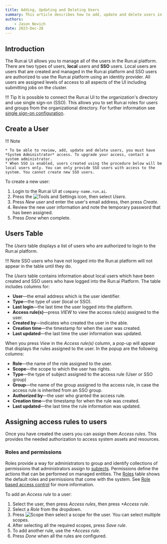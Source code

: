 ```yaml
---
title: Adding, Updating and Deleting Users
summary: This article describes how to add, update and delete users in the Run:ai platform.
authors:
    - Jason Novich
date: 2023-Dec-28
---
```


## Introduction

The Run:ai UI allows you to manage all of the users in the Run:ai platform. There are two types of users, **local** users and **SSO** users. Local users are users that are created and managed in the Run:ai platform and SSO users are authorized to use the Run:ai platform using an identity provider. All users are assigned levels of access to all aspects of the UI including submitting jobs on the cluster.

!!! Tip
    It is possible to connect the Run:ai UI to the organization's directory and use single sign-on (SSO). This allows you to set Run:ai roles for users and groups from the organizational directory. For further information see [single sign-on configuration](../runai-setup/authentication/sso.md).

## Create a User

!!! Note

    * To be able to review, add, update and delete users, you must have *System Administrator* access. To upgrade your access, contact a system administrator.
    * When SSO is enabled, users created using the procedure below will be local users only. You can only provide SSO users with access to the system. You cannot create new SSO users.

To create a new user:

1. Login to the Run:ai UI at `company-name.run.ai`.
2. Press the ![Tools and Settings](img/tools-and-settings.svg) icon, then select *Users*.
3. Press *New user* and enter the user's email address, then press *Create*.
4. Review the new user information and note the temporary password that has been assigned.
5. Press *Done* when complete.

## Users Table

The *Users* table displays a list of users who are authorized to login to the Run:ai platform.

!!! Note
    SSO users who have not logged into the Run:ai platform will not appear in the table until they do.

The *Users* table contains information about local users which have been created and SSO users who have logged into the Run:ai Platform. The table includes columns for:

* **User**&mdash;the email address which is the user identifier.
* **Type**&mdash;the type of user (local or SSO).
* **Last login**&mdash;the last time the user logged into the platform.
* **Access rule(s)**&mdash;press *VIEW* to view the access rule(s) assigned to the user.
* **Created by**&mdash;indicates who created the user in the able.
* **Creation time**&mdash;the timestamp for when the user was created.
* **Last updated**&mdash;the last time the user information was updated.

When you press *View* in the *Access rule(s)* column, a pop-up will appear that displays the rules assigned to the user. In the popup are the following columns:

* **Role**&mdash;the name of the role assigned to the user.
* **Scope**&mdash;the scope to which the user has rights.
* **Type**&mdash;the type of subject assigned to the access rule (User or SSO group)
* **Group**&mdash;the name of the group assigned to the access rule, in case the access rule is inherited from an SSO group.
* **Authorized by**&mdash;the user who granted the access rule.
* **Creation time**&mdash;the timestamp for when the rule was created.
* **Last updated**&mdash;the last time the rule information was updated.

## Assigning access rules to users

Once you have created the users you can assign them *Access rules*. This provides the needed authorization to access system assets and resources.

### Roles and permissions

Roles provide a way for administrators to group and identify collections of permissions that administrators assign to [subjects](../runai-setup/access-control/rbac.md#subjects). Permissions define the actions that can be performed on managed entities. The [Roles](../runai-setup/access-control/rbac.md#roles) table shows the default roles and permissions that come with the system. See [Role based access control](../runai-setup/access-control/rbac.md) for more information.

To add an *Access rule* to a user:

1. Select the user, then press *Access rules*, then press *+Access rule*.
2. Select a *Role* from the dropdown.
3. Press ![Scope](../../images/scope-icon.svg) then select a scope for the user. You can select multiple scopes.
4. After selecting all the required scopes, press *Save rule*.
5. To add another rule, use the *+Access rule*.
6. Press *Done* when all the rules are configured.

